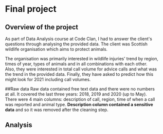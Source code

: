 # Final project 
## Overview of the project
As part of Data Analysis course at Code Clan, I had to answer the client's questions through analysing the provided data. The client was Scottish wildlife organisation which aims to protect animals. 

The organisation was primarily interested in wildlife injuries' trend by region, times of year, types of animals and in all combinations with each other. Also, they were interested in total call volume for advice calls and what was the trend in the provided data. Finally, they have asked to predict how this might look for 2021 including call  volumes.


##Raw data
Raw data contained free text data and there were no numbers at all. It covered the last three years: 2018, 2019 and 2020 (up to May). There were 4 main columns: description of call, region, time of when a call was reported and animal type. **Description column contained a sensitive data** and so it was removed after the cleaning step. 

## Analysis




 


